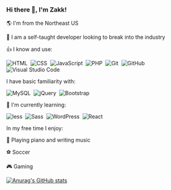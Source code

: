 ### Hi there 👋, I'm Zakk!

🌎 I'm from the Northeast US

📓 I am a self-taught developer looking to break into the industry

👍 I know and use:

![HTML](https://img.shields.io/badge/-HTML-05122A?style=flat&logo=HTML5)&nbsp;
![CSS](https://img.shields.io/badge/-CSS-05122A?style=flat&logo=CSS3&logoColor=1572B6)&nbsp;
![JavaScript](https://img.shields.io/badge/-JavaScript-05122A?style=flat&logo=javascript)&nbsp;
![PHP](https://img.shields.io/badge/-PHP-05122A?style=flat&logo=PHP)&nbsp;
![Git](https://img.shields.io/badge/-Git-05122A?style=flat&logo=git)&nbsp;
![GitHub](https://img.shields.io/badge/-GitHub-05122A?style=flat&logo=github)&nbsp;
![Visual Studio Code](https://img.shields.io/badge/-Visual%20Studio%20Code-05122A?style=flat&logo=visual-studio-code&logoColor=007ACC)&nbsp;

I have basic familiarity with:

![MySQL](https://img.shields.io/badge/-MySQL-05122A?style=flat&logo=MySQL)&nbsp;
![jQuery](https://img.shields.io/badge/-jQuery-05122A?style=flat&logo=jQuery)&nbsp;
![Bootstrap](https://img.shields.io/badge/-Bootstrap-05122A?style=flat&logo=bootstrap)&nbsp;

📖 I'm currently learning:

![less](https://img.shields.io/badge/-less-05122A?style=flat&logo=less)&nbsp;
![Sass](https://img.shields.io/badge/-Sass-05122A?style=flat&logo=Sass)&nbsp;
![WordPress](https://img.shields.io/badge/-WordPress-05122A?style=flat&logo=WordPress)&nbsp;
![React](https://img.shields.io/badge/-React-05122A?style=flat&logo=react)&nbsp;

In my free time I enjoy:

🎵 Playing piano and writing music

⚽ Soccer

🎮 Gaming



[![Anurag's GitHub stats](https://github-readme-stats.vercel.app/api?username=ZBow7&show_icons=true&theme=cobalt)](https://github.com/anuraghazra/github-readme-stats)
